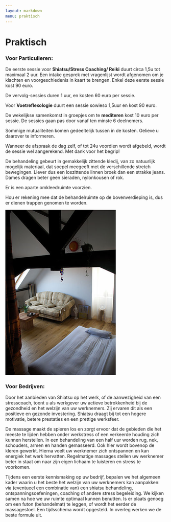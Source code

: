 ```yaml
---
layout: markdown
menu: praktisch
---
```

# Praktisch

### Voor Particulieren:
 
De eerste sessie voor **Shiatsu/Stress Coaching/ Reiki** duurt circa 1,5u tot maximaal 2 uur. Een intake gesprek met vragenlijst wordt afgenomen om je klachten en voorgeschiedenis in kaart te brengen. Enkel deze eerste sessie kost 90 euro.

De vervolg-sessies duren 1 uur, en kosten 60 euro per sessie. 

Voor **Voetreflexologie** duurt een sessie sowieso 1,5uur en kost 90 euro.

De wekelijkse samenkomst in groepjes om te **mediteren** kost 10 euro per sessie. De sessies gaan pas door vanaf ten minste 6 deelnemers.

Sommige mutualiteiten komen gedeeltelijk tussen in de kosten. Gelieve u daarover te informeren.

Wanneer de afspraak de dag zelf, of tot 24u voordien wordt afgebeld, wordt de sessie wel aangerekend. Met dank voor het begrip!

De behandeling gebeurt in gemakkelijk zittende kledij, van zo natuurlijk mogelijk materiaal, dat soepel meegeeft met de verschillende stretch bewegingen. Liever dus een loszittende linnen broek dan een strakke jeans. Dames dragen beter geen sieraden, nylonkousen of rok.

Er is een aparte omkleedruimte voorzien.

Hou er rekening mee dat de behandelruimte op de bovenverdieping is, dus er dienen trappen genomen te worden.

![ontvangruimte](images/ontvangruimte.jpg)

### Voor Bedrijven:
 
Door het aanbieden van Shiatsu op het werk, of de aanwezigheid van een stresscoach, toont u als werkgever uw actieve betrokkenheid bij de gezondheid en het welzijn van uw werknemers. Zij ervaren dit als een positieve en gezonde investering. Shiatsu draagt bij tot een hogere motivatie, betere prestaties en een prettige werksfeer.
 
De massage maakt de spieren los en zorgt ervoor dat de gebieden die het meeste te lijden hebben onder werkstress of een verkeerde houding zich kunnen herstellen. In een behandeling van een half uur worden rug, nek, schouders, armen en handen gemasseerd. Ook hier wordt bovenop de kleren gewerkt.
Hierna voelt uw werknemer zich ontspannen en kan energiek het werk hervatten. Regelmatige massages stellen uw werknemer beter in staat om naar zijn eigen lichaam te luisteren en stress te voorkomen.
 
Tijdens een eerste kennismaking op uw bedrijf, bepalen we het algemeen kader waarin u het beste het welzijn van uw werknemers kan aanpakken: via (eventueel een combinatie van) een shiatsu behandeling, ontspanningsoefeningen, coaching of andere stress begeleiding. We kijken samen na hoe we uw ruimte optimaal kunnen benutten. Is er plaats genoeg om een futon (behandelmat) te leggen, of wordt het eerder de massagestoel. Een tijdsschema wordt opgesteld. In overleg werken we de beste formule uit.
